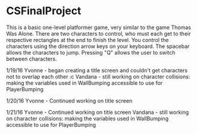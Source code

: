# CSFinalProject

This is a basic one-level platformer game, very similar to the game Thomas Was Alone. There are two characters to control, who must each get to their respective rectangles at the end to finish the level. 
You control the characters using the direction arrow keys on your keyboard. 
The spacebar allows the characters to jump. 
Pressing "Q" allows the user to switch between characters.

1/19/16
Yvonne - began creating a title screen and couldn't get characters not to overlap each other :c
Vandana - still working on character collisions: making the variables used in WallBumping accessible to use for PlayerBumping

1/20/16
Yvonne - Continued working on title screen

1/21/16
Yvonne - Continued working on title screen
Vandana - still working on character collisions: making the variables used in WallBumping accessible to use for PlayerBumping
